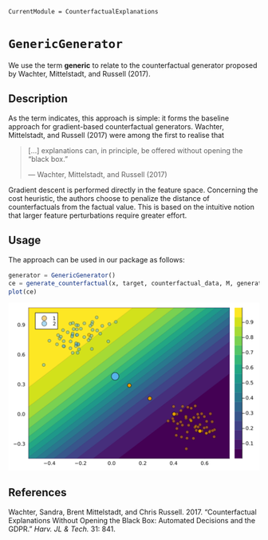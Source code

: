 
``` @meta
CurrentModule = CounterfactualExplanations 
```

# `GenericGenerator`

We use the term **generic** to relate to the counterfactual generator proposed by Wachter, Mittelstadt, and Russell (2017).

## Description

As the term indicates, this approach is simple: it forms the baseline approach for gradient-based counterfactual generators. Wachter, Mittelstadt, and Russell (2017) were among the first to realise that

> \[…\] explanations can, in principle, be offered without opening the “black box.”
>
> — Wachter, Mittelstadt, and Russell (2017)

Gradient descent is performed directly in the feature space. Concerning the cost heuristic, the authors choose to penalize the distance of counterfactuals from the factual value. This is based on the intuitive notion that larger feature perturbations require greater effort.

## Usage

The approach can be used in our package as follows:

``` julia
generator = GenericGenerator()
ce = generate_counterfactual(x, target, counterfactual_data, M, generator)
plot(ce)
```

![](generic_files/figure-commonmark/cell-3-output-1.svg)

## References

Wachter, Sandra, Brent Mittelstadt, and Chris Russell. 2017. “Counterfactual Explanations Without Opening the Black Box: Automated Decisions and the GDPR.” *Harv. JL & Tech.* 31: 841.
